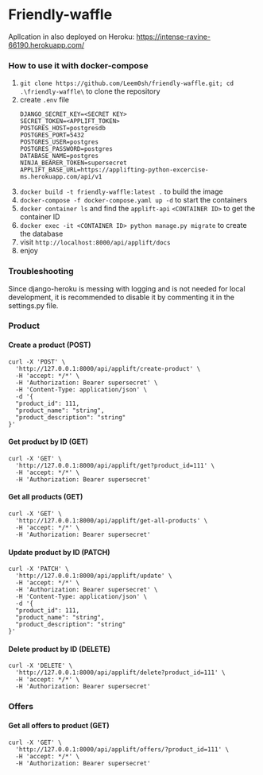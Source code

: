 # Friendly-waffle

Apllcation in also deployed on Heroku: https://intense-ravine-66190.herokuapp.com/

### How to use it with docker-compose

1. `git clone https://github.com/Leem0sh/friendly-waffle.git; cd .\friendly-waffle\` to clone the repository
2. create `.env` file
    ```
    DJANGO_SECRET_KEY=<SECRET KEY>
    SECRET_TOKEN=<APPLIFT_TOKEN>
    POSTGRES_HOST=postgresdb
    POSTGRES_PORT=5432
    POSTGRES_USER=postgres
    POSTGRES_PASSWORD=postgres
    DATABASE_NAME=postgres
    NINJA_BEARER_TOKEN=supersecret
    APPLIFT_BASE_URL=https://applifting-python-excercise-ms.herokuapp.com/api/v1
   ```
3. `docker build -t friendly-waffle:latest .` to build the image
4. `docker-compose -f docker-compose.yaml up -d` to start the containers
5. `docker container ls` and find the `applift-api` `<CONTAINER ID>` to get the container ID
6. `docker exec -it <CONTAINER ID> python manage.py migrate` to create the database
7. visit `http://localhost:8000/api/applift/docs`
8. enjoy

### Troubleshooting

Since django-heroku is messing with logging and is not needed for local development,
it is recommended to disable it by commenting it in the settings.py file.

### Product

#### Create a product (POST)

```
curl -X 'POST' \
  'http://127.0.0.1:8000/api/applift/create-product' \
  -H 'accept: */*' \
  -H 'Authorization: Bearer supersecret' \
  -H 'Content-Type: application/json' \
  -d '{
  "product_id": 111,
  "product_name": "string",
  "product_description": "string"
}'
```

#### Get product by ID (GET)

```
curl -X 'GET' \
  'http://127.0.0.1:8000/api/applift/get?product_id=111' \
  -H 'accept: */*' \
  -H 'Authorization: Bearer supersecret'
```

#### Get all products (GET)

```
curl -X 'GET' \
  'http://127.0.0.1:8000/api/applift/get-all-products' \
  -H 'accept: */*' \
  -H 'Authorization: Bearer supersecret'
```

#### Update product by ID (PATCH)

```
curl -X 'PATCH' \
  'http://127.0.0.1:8000/api/applift/update' \
  -H 'accept: */*' \
  -H 'Authorization: Bearer supersecret' \
  -H 'Content-Type: application/json' \
  -d '{
  "product_id": 111,
  "product_name": "string",
  "product_description": "string"
}'
```

#### Delete product by ID (DELETE)

```
curl -X 'DELETE' \
  'http://127.0.0.1:8000/api/applift/delete?product_id=111' \
  -H 'accept: */*' \
  -H 'Authorization: Bearer supersecret'

```

### Offers

#### Get all offers to product (GET)

```
curl -X 'GET' \
  'http://127.0.0.1:8000/api/applift/offers/?product_id=111' \
  -H 'accept: */*' \
  -H 'Authorization: Bearer supersecret'
```